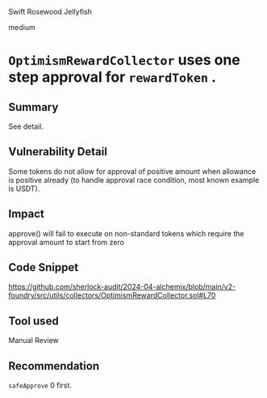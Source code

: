 Swift Rosewood Jellyfish

medium

# `OptimismRewardCollector` uses one step approval for `rewardToken` .

## Summary
See detail.

## Vulnerability Detail
Some tokens do not allow for approval of positive amount when allowance is positive already (to handle approval race condition, most known example is USDT).

## Impact
approve() will fail to execute on non-standard tokens which require the approval amount to start from zero

## Code Snippet
https://github.com/sherlock-audit/2024-04-alchemix/blob/main/v2-foundry/src/utils/collectors/OptimismRewardCollector.sol#L70
## Tool used

Manual Review

## Recommendation
`safeApprove` 0 first.